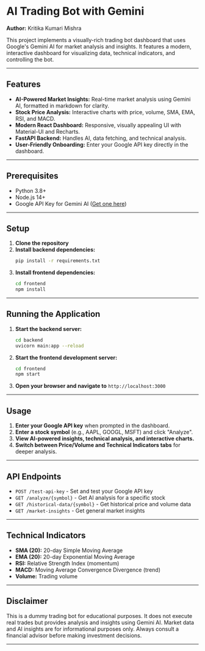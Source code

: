 # AI Trading Bot with Gemini

**Author:** Kritika Kumari Mishra

This project implements a visually-rich trading bot dashboard that uses Google's Gemini AI for market analysis and insights. It features a modern, interactive dashboard for visualizing data, technical indicators, and controlling the bot.

---

## Features

- **AI-Powered Market Insights:** Real-time market analysis using Gemini AI, formatted in markdown for clarity.
- **Stock Price Analysis:** Interactive charts with price, volume, SMA, EMA, RSI, and MACD.
- **Modern React Dashboard:** Responsive, visually appealing UI with Material-UI and Recharts.
- **FastAPI Backend:** Handles AI, data fetching, and technical analysis.
- **User-Friendly Onboarding:** Enter your Google API key directly in the dashboard.

---

## Prerequisites

- Python 3.8+
- Node.js 14+
- Google API Key for Gemini AI ([Get one here](https://makersuite.google.com/app/apikey))

---

## Setup

1. **Clone the repository**
2. **Install backend dependencies:**
   ```bash
   pip install -r requirements.txt
   ```
3. **Install frontend dependencies:**
   ```bash
   cd frontend
   npm install
   ```

---

## Running the Application

1. **Start the backend server:**
   ```bash
   cd backend
   uvicorn main:app --reload
   ```
2. **Start the frontend development server:**
   ```bash
   cd frontend
   npm start
   ```
3. **Open your browser and navigate to** `http://localhost:3000`

---

## Usage

1. **Enter your Google API key** when prompted in the dashboard.
2. **Enter a stock symbol** (e.g., AAPL, GOOGL, MSFT) and click "Analyze".
3. **View AI-powered insights, technical analysis, and interactive charts.**
4. **Switch between Price/Volume and Technical Indicators tabs** for deeper analysis.

---

## API Endpoints

- `POST /test-api-key` - Set and test your Google API key
- `GET /analyze/{symbol}` - Get AI analysis for a specific stock
- `GET /historical-data/{symbol}` - Get historical price and volume data
- `GET /market-insights` - Get general market insights

---

## Technical Indicators

- **SMA (20):** 20-day Simple Moving Average
- **EMA (20):** 20-day Exponential Moving Average
- **RSI:** Relative Strength Index (momentum)
- **MACD:** Moving Average Convergence Divergence (trend)
- **Volume:** Trading volume

---

## Disclaimer

This is a dummy trading bot for educational purposes. It does not execute real trades but provides analysis and insights using Gemini AI. Market data and AI insights are for informational purposes only. Always consult a financial advisor before making investment decisions.

---
